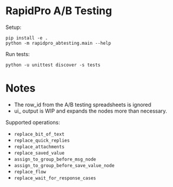# RapidPro A/B Testing

Setup:

```
pip install -e .
python -m rapidpro_abtesting.main --help
```

Run tests:

```
python -u unittest discover -s tests
```

# Notes

* The row_id from the A/B testing spreadsheets is ignored
* ui_ output is WIP and expands the nodes more than necessary.

Supported operations:
* `replace_bit_of_text`
* `replace_quick_replies`
* `replace_attachments`
* `replace_saved_value`
* `assign_to_group_before_msg_node`
* `assign_to_group_before_save_value_node`
* `replace_flow`
* `replace_wait_for_response_cases`
